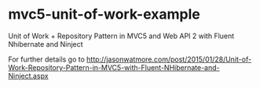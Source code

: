 # mvc5-unit-of-work-example
Unit of Work + Repository Pattern in MVC5 and Web API 2 with Fluent Nhibernate and Ninject

For further details go to http://jasonwatmore.com/post/2015/01/28/Unit-of-Work-Repository-Pattern-in-MVC5-with-Fluent-NHibernate-and-Ninject.aspx
